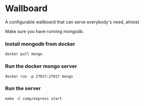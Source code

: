 # Wallboard
A configurable wallboard that can serve everybody's need, almost

Make sure you have running mongodb.

### Install mongodb from docker

```
docker pull mongo
```

### Run the docker mongo server

```
docker run -p 27017:27017 mongo
```

### Run the server

```
make -C comp/express start
```


